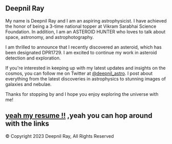 ## Deepnil Ray 
My name is Deepnil Ray and I am an aspiring astrophysicist. I have achieved the honor of being a 3-time national topper at Vikram Sarabhai Science Foundation. In addition, I am an ASTEROID HUNTER who loves to talk about space, astronomy, and astrophotography.

I am thrilled to announce that I recently discovered an asteroid, which has been designated DPR1729. I am excited to continue my work in asteroid detection and exploration.

If you're interested in keeping up with my latest updates and insights on the cosmos, you can follow me on Twitter at [@deepnil_astro](https://twitter.com/deepnil_astro). I post about everything from the latest discoveries in astrophysics to stunning images of galaxies and nebulae.

Thanks for stopping by and I hope you enjoy exploring the universe with me!


[yeah my resume !!](https://deepnilray.github.io/about%20me)
,yeah you can hop around with the links
----------------------------------------
© Copyright 2023 Deepnil Ray, All Rights Reserved
